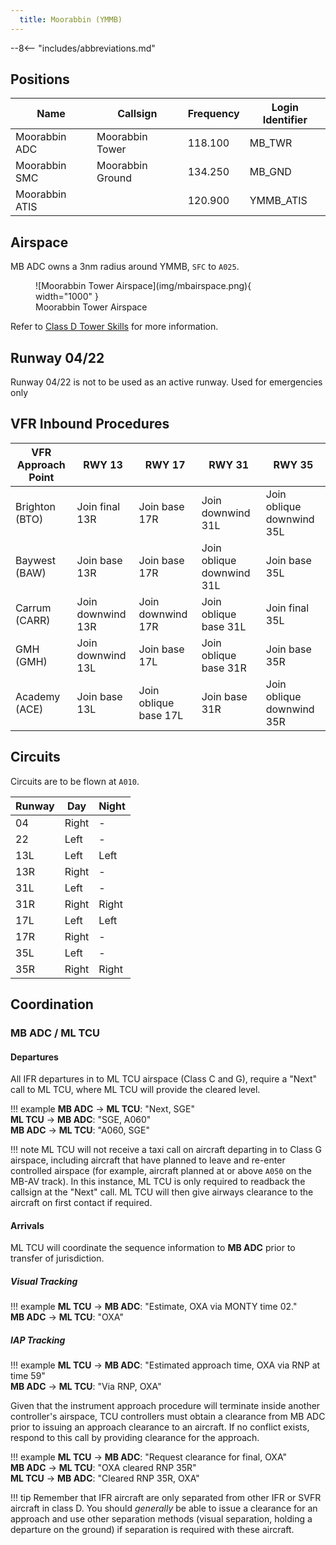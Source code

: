 ```yaml
---
  title: Moorabbin (YMMB)
---
```


--8<-- "includes/abbreviations.md"

## Positions

| Name               | Callsign       | Frequency        | Login Identifier                         |
| ------------------ | -------------- | ---------------- | ---------------------------------------- |
| Moorabbin ADC  | Moorabbin Tower  | 118.100         | MB_TWR                        |
| Moorabbin SMC   | Moorabbin Ground   | 134.250          | MB_GND                       |
| Moorabbin ATIS        |                | 120.900          | YMMB_ATIS                               |

## Airspace
MB ADC owns a 3nm radius around YMMB, `SFC` to `A025`.

<figure markdown>
![Moorabbin Tower Airspace](img/mbairspace.png){ width="1000" }
  <figcaption>Moorabbin Tower Airspace</figcaption>
</figure>

Refer to [Class D Tower Skills](../../controller-skills/classdtwr) for more information.

## Runway 04/22
Runway 04/22 is not to be used as an active runway. Used for emergencies only

## VFR Inbound Procedures

| VFR Approach Point | RWY 13  | RWY 17 | RWY 31  | RWY 35 |
| ----------------| --------- | ---------- | --------- | ---------- |
| Brighton (BTO) | Join final 13R | Join base 17R | Join downwind 31L | Join oblique downwind 35L |
| Baywest (BAW)  | Join base 13R | Join base 17R | Join oblique downwind 31L | Join base 35L |
| Carrum (CARR) | Join downwind 13R | Join downwind 17R | Join oblique base 31L | Join final 35L |
| GMH (GMH)  | Join downwind 13L | Join base 17L | Join oblique base 31R | Join base 35R |
| Academy (ACE)  | Join base 13L | Join oblique base 17L | Join base 31R | Join oblique downwind 35R |

## Circuits
Circuits are to be flown at `A010`.

| Runway | Day | Night |
| ------ | ------ | ----|
| 04     | Right  | - |
| 22    | Left | - |
| 13L     | Left  | Left |
| 13R     | Right | - |
| 31L     | Left  | - |
| 31R     | Right  | Right |
| 17L     | Left  | Left |
| 17R     | Right | - |
| 35L     | Left  | - |
| 35R     | Right  | Right |

## Coordination
### MB ADC / ML TCU
#### Departures
All IFR departures in to ML TCU airspace (Class C and G), require a "Next" call to ML TCU, where ML TCU will provide the cleared level.

!!! example
    <span class="hotline">**MB ADC** -> **ML TCU**</span>: "Next, SGE"  
    <span class="hotline">**ML TCU** -> **MB ADC**</span>: "SGE, A060"  
    <span class="hotline">**MB ADC** -> **ML TCU**</span>: "A060, SGE"

!!! note
    ML TCU will not receive a taxi call on aircraft departing in to Class G airspace, including aircraft that have planned to leave and re-enter controlled airspace (for example, aircraft planned at or above `A050` on the MB-AV track). In this instance, ML TCU is only required to readback the callsign at the "Next" call. ML TCU will then give airways clearance to the aircraft on first contact if required.
#### Arrivals
ML TCU will coordinate the sequence information to **MB ADC** prior to transfer of jurisdiction.

##### Visual Tracking
!!! example
    <span class="coldline">**ML TCU** -> **MB ADC**</span>: "Estimate, OXA via MONTY time 02."  
    <span class="coldline">**MB ADC** -> **ML TCU**</span>: "OXA"

##### IAP Tracking
!!! example
    <span class="coldline">**ML TCU** -> **MB ADC**</span>: "Estimated approach time, OXA via RNP at time 59"  
    <span class="coldline">**MB ADC** -> **ML TCU**</span>: "Via RNP, OXA"  

Given that the instrument approach procedure will terminate inside another controller's airspace, TCU controllers must obtain a clearance from MB ADC prior to issuing an approach clearance to an aircraft.  If no conflict exists, respond to this call by providing clearance for the approach.  

!!! example 
    <span class="hotline">**ML TCU** -> **MB ADC**</span>: "Request clearance for final, OXA"  
    <span class="hotline">**MB ADC** -> **ML TCU**</span>: "OXA cleared RNP 35R"  
    <span class="hotline">**ML TCU** -> **MB ADC**</span>: "Cleared RNP 35R, OXA"  

!!! tip
    Remember that IFR aircraft are only separated from other IFR or SVFR aircraft in class D.  You should *generally* be able to issue a clearance for an approach and use other separation methods (visual separation, holding a departure on the ground) if separation is required with these aircraft.